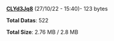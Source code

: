 [**CLYd3Jq8**](/data/CLYd3Jq8.txt) (27/10/22 - 15:40)- 123 bytes

**Total Datas**: 522

**Total Size**: 2.76 MB / 2.8 MB